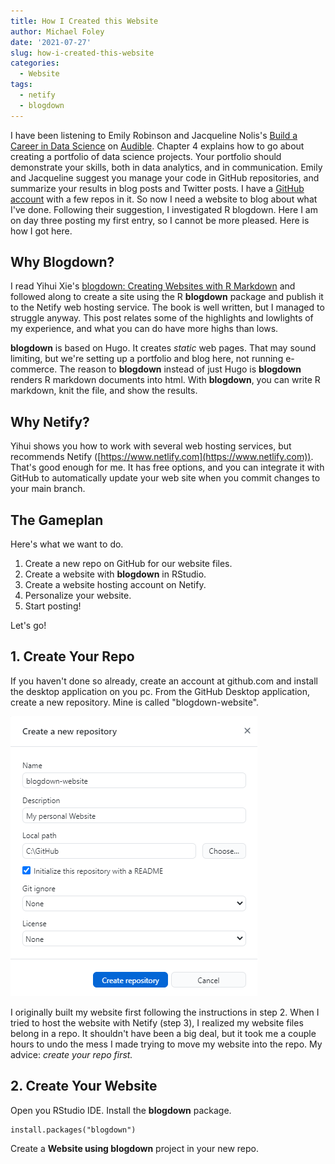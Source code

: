 ```yaml
---
title: How I Created this Website
author: Michael Foley
date: '2021-07-27'
slug: how-i-created-this-website
categories:
  - Website
tags:
  - netify
  - blogdown
---
```


I have been listening to Emily Robinson and Jacqueline Nolis's <u>Build a Career in Data Science</u> on [Audible](https://www.audible.com/pd/Build-a-Career-in-Data-Science-Audiobook/B08NXJ6S38?action_code=ASSGB149080119000H&share_location=pdp). Chapter 4 explains how to go about creating a portfolio of data science projects. Your portfolio should demonstrate your skills, both in data analytics, and in communication. Emily and Jacqueline suggest you manage your code in GitHub repositories, and summarize your results in blog posts and Twitter posts. I have a [GitHub account](https://github.com/mpfoley73) with a few repos in it. So now I need a website to blog about what I've done. Following their suggestion, I investigated R blogdown. Here I am on day three posting my first entry, so I cannot be more pleased. Here is how I got here.

## Why Blogdown?

I read Yihui Xie's [blogdown: Creating Websites with R Markdown](https://bookdown.org/yihui/blogdown/) and followed along to create a site using the R **blogdown** package and publish it to the Netify web hosting service. The book is well written, but I managed to struggle anyway. This post relates some of the highlights and lowlights of my experience, and what you can do have more highs than lows.

**blogdown** is based on Hugo. It creates *static* web pages. That may sound limiting, but we're setting up a portfolio and blog here, not running e-commerce. The reason to **blogdown** instead of just Hugo is **blogdown** renders R markdown documents into html. With **blogdown**, you can write R markdown, knit the file, and show the results.

## Why Netify?

Yihui shows you how to work with several web hosting services, but recommends Netify ([https://www.netlify.com](https://www.netlify.com)). That's good enough for me. It has free options, and you can integrate it with GitHub to automatically update your web site when you commit changes to your main branch.

## The Gameplan

Here's what we want to do. 

1. Create a new repo on GitHub for our website files.
2. Create a website with **blogdown** in RStudio.
3. Create a website hosting account on Netify.
4. Personalize your website.
5. Start posting!

Let's go!

## 1. Create Your Repo

If you haven't done so already, create an account at github.com and install the desktop application on you pc. From the GitHub Desktop application, create a new repository. Mine is called "blogdown-website".

![GitHub Desktop dialog box for Creating a new respository](./create-repo-dialog.png "How I created my web site GitHub repo.")

I originally built my website first following the instructions in step 2. When I tried to host the website with Netify (step 3), I realized my website files belong in a repo. It shouldn't have been a big deal, but it took me a couple hours to undo the mess I made trying to move my website into the repo. My advice: *create your repo first.*

## 2. Create Your Website

Open you RStudio IDE. Install the **blogdown** package.

```
install.packages("blogdown")
```

Create a **Website using blogdown** project in your new repo.
